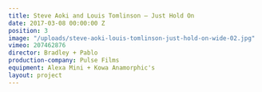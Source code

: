 ```yaml
---
title: Steve Aoki and Louis Tomlinson — Just Hold On
date: 2017-03-08 00:00:00 Z
position: 3
image: "/uploads/steve-aoki-louis-tomlinson-just-hold-on-wide-02.jpg"
vimeo: 207462876
director: Bradley + Pablo
production-company: Pulse Films
equipment: Alexa Mini + Kowa Anamorphic's
layout: project
---
```


